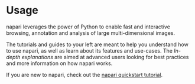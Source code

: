 # Usage

napari leverages the power of Python to enable fast and interactive browsing,
annotation and analysis of large multi-dimensional images.

The tutorials and guides to your left are meant to help you understand how to use
napari, as well as learn about its features and use-cases. The
*In-depth explanations* are aimed at advanced users looking for best practices and more
information on how napari works. 

If you are new to napari, check out the [napari quickstart tutorial](tutorials/fundamentals/quick_start).
